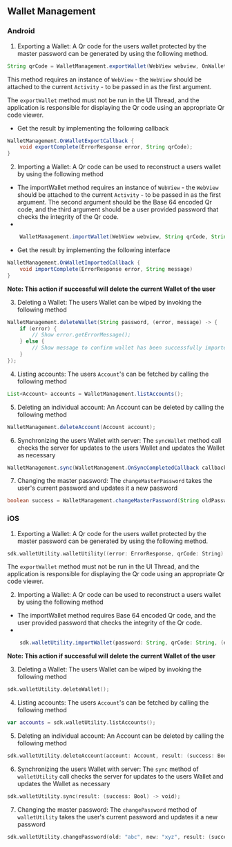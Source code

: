 ## Wallet Management

### Android

1. Exporting a Wallet: A Qr code for the users wallet protected by the master password can be generated by using the following method.

```java
String qrCode = WalletManagement.exportWallet(WebView webview, OnWalletExportedCallback callback);
```

This method requires an instance of `WebView` - the `WebView` should be attached to the current `Activity` - to be passed in as the first argument.

The `exportWallet` method must not be run in the UI Thread, and the application is responsible for displaying the Qr code using an appropriate Qr code viewer.

- Get the result by implementing the following callback

```java
WalletManagement.OnWalletExportCallback {
	void exportComplete(ErrorResponse error, String qrCode);
}
```

2. Importing a Wallet: A Qr code can be used to reconstruct a users wallet by using the following method

- The importWallet method requires an instance of `WebView` - the `WebView` should be attached to the current `Activity` - to be passed in as the first argument. The second argument should be the Base 64 encoded Qr code, and the third argument should be a user provided password that checks the integrity of the Qr code.
-

```java
	WalletManagement.importWallet(WebView webview, String qrCode, String password, WalletManagement.OnWalletImportedCallback callback);
```

- Get the result by implementing the following interface

```java
WalletManagement.OnWalletImportedCallback {
	void importComplete(ErrorResponse error, String message)
}
```

**Note: This action if successful will delete the current Wallet of the user**

3. Deleting a Wallet: The users Wallet can be wiped by invoking the following method

```java
WalletManagement.deleteWallet(String password, (error, message) -> {
	if (error) {
		// Show error.getErrorMessage();
	} else {
		// Show message to confirm wallet has been successfully imported
	}
});
```

4. Listing accounts: The users `Account`'s can be fetched by calling the following method

```java
List<Account> accounts = WalletManagement.listAccounts();
```

5. Deleting an individual account: An Account can be deleted by calling the following method

```java
WalletManagement.deleteAccount(Account account);
```

6. Synchronizing the users Wallet with server: The `syncWallet` method call checks the server for updates to the users Wallet and updates the Wallet as necessary

```java
WalletManagement.sync(WalletManagement.OnSyncCompletedCallback callback);
```

7. Changing the master password: The `changeMasterPassword` takes the user's current password and updates it a new password

```java
boolean success = WalletManagement.changeMasterPassword(String oldPassword, String newPassword);
```

### iOS

1. Exporting a Wallet: A Qr code for the users wallet protected by the master password can be generated by using the following method.

```swift
sdk.walletUtility.walletUtility((error: ErrorResponse, qrCode: String) -> Void);
```

The `exportWallet` method must not be run in the UI Thread, and the application is responsible for displaying the Qr code using an appropriate Qr code viewer.

2. Importing a Wallet: A Qr code can be used to reconstruct a users wallet by using the following method

- The importWallet method requires Base 64 encoded Qr code, and the user provided password that checks the integrity of the Qr code.
-

```java
	sdk.walletUtility.importWallet(password: String, qrCode: String, (error: ErrorResponse, message: String) -> void);
```

**Note: This action if successful will delete the current Wallet of the user**

3. Deleting a Wallet: The users Wallet can be wiped by invoking the following method

```swift
sdk.walletUtility.deleteWallet();
```

4. Listing accounts: The users `Account`'s can be fetched by calling the following method

```swift
var accounts = sdk.walletUtility.listAccounts();
```

5. Deleting an individual account: An Account can be deleted by calling the following method

```swift
sdk.walletUtility.deleteAccount(account: Account, result: (success: Bool) -> void);
```

6. Synchronizing the users Wallet with server: The `sync` method of `walletUtility` call checks the server for updates to the users Wallet and updates the Wallet as necessary

```swift
sdk.walletUtility.sync(result: (success: Bool) -> void);
```

7. Changing the master password: The `changePassword` method of `walletUtility` takes the user's current password and updates it a new password

```swift
sdk.walletUtility.changePassword(old: "abc", new: "xyz", result: (success: Bool) -> void);
```